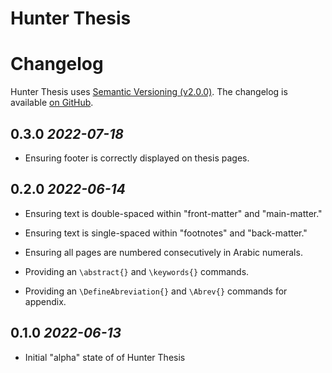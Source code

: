 Hunter Thesis
==================================================

# Changelog

Hunter Thesis uses [Semantic Versioning (v2.0.0)][1].
The changelog is available [on GitHub][2].


## 0.3.0 *2022-07-18*

  * Ensuring footer is correctly displayed on thesis pages.


## 0.2.0 *2022-06-14*

  * Ensuring text is double-spaced within "front-matter" and "main-matter."

  * Ensuring text is single-spaced within "footnotes" and "back-matter."

  * Ensuring all pages are numbered consecutively in Arabic numerals.

  * Providing an `\abstract{}` and `\keywords{}` commands.

  * Providing an `\DefineAbreviation{}` and `\Abrev{}` commands for appendix.


## 0.1.0 *2022-06-13*

  * Initial "alpha" state of of Hunter Thesis


[1]: https://semver.org/spec/v2.0.0.html
[2]: https://github.com/recursion-ninja/hunter-thesis-class/blob/main/doc/CHANGELOG.md
